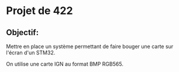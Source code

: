 # Projet de 422
## Objectif: 
Mettre en place un système permettant de faire bouger une carte sur l'écran d'un STM32.

On utilise une carte IGN au format BMP RGB565. 


